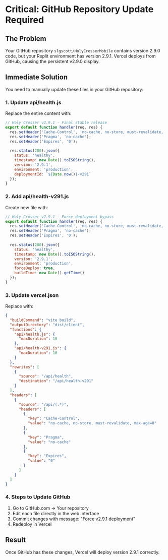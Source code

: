 # Critical: GitHub Repository Update Required

## The Problem
Your GitHub repository `slgscott/HolyCrosserMobile` contains version 2.9.0 code, but your Replit environment has version 2.9.1. Vercel deploys from GitHub, causing the persistent v2.9.0 display.

## Immediate Solution
You need to manually update these files in your GitHub repository:

### 1. Update api/health.js
Replace the entire content with:
```javascript
// Holy Crosser v2.9.1 - Final stable release 
export default function handler(req, res) {
  res.setHeader('Cache-Control', 'no-cache, no-store, must-revalidate, max-age=0');
  res.setHeader('Pragma', 'no-cache');
  res.setHeader('Expires', '0');
  
  res.status(200).json({
    status: 'healthy',
    timestamp: new Date().toISOString(),
    version: '2.9.1',
    environment: 'production',
    deploymentId: `${Date.now()}-v291`
  });
}
```

### 2. Add api/health-v291.js
Create new file with:
```javascript
// Holy Crosser v2.9.1 - Force deployment bypass
export default function handler(req, res) {
  res.setHeader('Cache-Control', 'no-cache, no-store, must-revalidate, max-age=0');
  res.setHeader('Pragma', 'no-cache');
  res.setHeader('Expires', '0');
  
  res.status(200).json({
    status: 'healthy',
    timestamp: new Date().toISOString(),
    version: '2.9.1',
    environment: 'production',
    forceDeploy: true,
    buildTime: new Date().getTime()
  });
}
```

### 3. Update vercel.json
Replace with:
```json
{
  "buildCommand": "vite build",
  "outputDirectory": "dist/client",
  "functions": {
    "api/health.js": {
      "maxDuration": 10
    },
    "api/health-v291.js": {
      "maxDuration": 10
    }
  },
  "rewrites": [
    {
      "source": "/api/health",
      "destination": "/api/health-v291"
    }
  ],
  "headers": [
    {
      "source": "/api/(.*)",
      "headers": [
        {
          "key": "Cache-Control",
          "value": "no-cache, no-store, must-revalidate, max-age=0"
        },
        {
          "key": "Pragma",
          "value": "no-cache"
        },
        {
          "key": "Expires",
          "value": "0"
        }
      ]
    }
  ]
}
```

### 4. Steps to Update GitHub
1. Go to GitHub.com → Your repository
2. Edit each file directly in the web interface
3. Commit changes with message: "Force v2.9.1 deployment"
4. Redeploy in Vercel

## Result
Once GitHub has these changes, Vercel will deploy version 2.9.1 correctly.